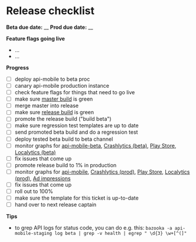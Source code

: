 # Release checklist

**Beta due date:** __
**Prod due date:** __

**Feature flags going live**

- ...
- ...

**Progress**

- [ ] deploy api-mobile to beta proc
- [ ] canary api-mobile production instance
- [ ] check feature flags for things that need to go live
- [ ] make sure [master build](http://ci.mobile.s-cloud.net:8080/view/android/job/soundcloud_android_integration_tests/) is green
- [ ] merge master into release
- [ ] make sure [release build](http://ci.mobile.s-cloud.net:8080/view/android/job/soundcloud_android_release/) is green
- [ ] promote the release build ("build beta")
- [ ] make sure regression test templates are up to date
- [ ] send promoted beta build and do a regression test
- [ ] deploy tested beta build to beta channel
- [ ] monitor graphs for [api-mobile-beta](http://promdash/api-mobile-beta), [Crashlytics (beta)](https://www.crashlytics.com/soundcloudandroid/android/apps/com.soundcloud.android), [Play Store](https://play.google.com/apps/publish/?dev_acc=04754990293619832077), [Localytics (beta)](https://dashboard.localytics.com/interact?org_id=127#/?app_id=8fecc6a72fcb74ddc76e2ac-02fa3b92-08f2-11e3-120d-004a77f8b47f)
- [ ] fix issues that come up
- [ ] promote release build to 1% in production
- [ ] monitor graphs for [api-mobile](http://promdash/api-mobile), [Crashlytics (prod)](https://www.crashlytics.com/soundcloudandroid/android/apps/com.soundcloud.android), [Play Store](https://play.google.com/apps/publish/?dev_acc=04754990293619832077), [Localytics (prod)](https://dashboard.localytics.com/interact?org_id=127#/?app_id=182e977569f7648ada7d3b0-7806ed4c-0a4a-11e3-8dbf-005cf8cbabd8), [Ad impressions](http://promdash/ads-on-android)
- [ ] fix issues that come up
- [ ] roll out to 100%
- [ ] make sure the template for this ticket is up-to-date
- [ ] hand over to next release captain

**Tips**

- to grep API logs for status code, you can do e.g. this:
  `bazooka -a api-mobile-staging log beta | grep -v health | egrep " \d{3} \w+[^(]"`

